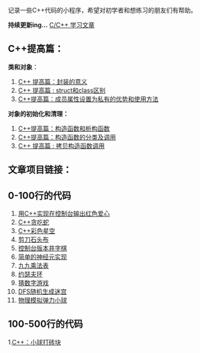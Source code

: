记录一些C++代码的小程序，希望对初学者和想练习的朋友们有帮助。

**持续更新ing...**
[C/C++ 学习文章](https://blog.csdn.net/m0_53061304/article/details/130640258?spm=1001.2014.3001.5501)

## C++提高篇：
**类和对象**：
1.  [C++ 提高篇：封装的意义](https://mp.weixin.qq.com/s?__biz=Mzg4Mjg0MTA3Ng==&mid=2247485274&idx=1&sn=5b7157dca10ad1a6bf52e732211902a1&chksm=cf51c3c1f8264ad75e6b7a1e84b57a74a8dbd2e40534b3ffb56f4978147f7c8469bed685f709&scene=178&cur_album_id=2903570061062569987#rd)
2. [C++ 提高篇 : struct和class区别](https://mp.weixin.qq.com/s?__biz=Mzg4Mjg0MTA3Ng==&mid=2247485319&idx=1&sn=8d98169361c70dbea7fd80a83d117cc4&chksm=cf51c31cf8264a0a99d8f174787e8b4110860b9448c873361d4d3582ce6fa4a9ea7fc2074c3b&token=1841266144&lang=zh_CN#rd)
3. [C++提高篇：成员属性设置为私有的优势和使用方法](https://mp.weixin.qq.com/s?__biz=Mzg4Mjg0MTA3Ng==&mid=2247485342&idx=1&sn=59f6caff0042e695ae1dea6de9784017&chksm=cf51c305f8264a13f6015529a649b1852e4e089c89224673d950e41ea938a2ccb5fd163e4a3c&token=1841266144&lang=zh_CN#rd)

**对象的初始化和清理：**
1. [C++提高篇：构造函数和析构函数](https://mp.weixin.qq.com/s?__biz=Mzg4Mjg0MTA3Ng==&mid=2247485386&idx=1&sn=d0562a4a80a784ce84da53d334308dfc&chksm=cf51c351f8264a476c64f1584611b6c21d61dfce823477a5889a598407261c292c4cf635c52a&token=1841266144&lang=zh_CN#rd)
2. [C++提高篇：构造函数的分类及调用](https://mp.weixin.qq.com/s?__biz=Mzg4Mjg0MTA3Ng==&mid=2247485420&idx=1&sn=47265f9b3fa7f2eca0d52e2324d8603a&chksm=cf51c377f8264a61df58ded0a848d394eb89f582348db84b7ba54bc7b0533005f4301651d6ba&token=244841572&lang=zh_CN#rd)
3. [C++ 提高篇 : 拷贝构造函数调用](https://mp.weixin.qq.com/s?__biz=Mzg4Mjg0MTA3Ng==&mid=2247485448&idx=1&sn=4eb964b5a06168bad03220611bb352cf&chksm=cf51cc93f82645850afb0d7a688f71a77599633bf1aec95fcdb5008f1c2c2084a1fcfebb8c4c&token=177424284&lang=zh_CN#rd)

## 文章项目链接：

## 0-100行的代码
1. [用C++实现在控制台输出红色爱心](https://blog.csdn.net/m0_53061304/article/details/129961707) 
2. [C++贪吃蛇](https://blog.csdn.net/m0_53061304/article/details/119761241)
3. [C++彩色星空](https://blog.csdn.net/m0_53061304/article/details/130408604?spm=1001.2014.3001.5501)
4. [剪刀石头布](https://mp.weixin.qq.com/s?__biz=Mzg4Mjg0MTA3Ng==&mid=2247484900&idx=2&sn=d69d5c446933256e5283716a66930467&chksm=cf51c17ff826486965d7997a203958da997f810cc28f0bf5045599ecb44afdd1b606f22bea21&token=1156806420&lang=zh_CN#rd)
5. [控制台版本井字棋](https://mp.weixin.qq.com/s?__biz=Mzg4Mjg0MTA3Ng==&mid=2247484966&idx=1&sn=48a5a9aa5b243877adb8609bd2d4e587&chksm=cf51c2bdf8264bab6ae7ab2c0951ef3a6a0401989433858285f0839132d2be49bfbf18ca6a70&token=1156806420&lang=zh_CN#rd)
6. [简单的神经元实现](https://mp.weixin.qq.com/s?__biz=Mzg4Mjg0MTA3Ng==&mid=2247484988&idx=1&sn=c0d52ecbe76f712782a8d72a0dca80c0&chksm=cf51c2a7f8264bb1bca54823e02ed63d29f5776dcd6112bfb9e3dad3c3ae0e3e3f22aee59ff1&token=233144306&lang=zh_CN#rd)
7. [九九乘法表](https://mp.weixin.qq.com/s?__biz=Mzg4Mjg0MTA3Ng==&mid=2247485012&idx=1&sn=a906e40eeae907f892b6f713689f74dd&chksm=cf51c2cff8264bd994f857c3f3a98bd2c09069f4c2400d74c5e7f901c6b24df193997ba90e3c&token=233144306&lang=zh_CN#rd)
8. [约瑟夫环](https://mp.weixin.qq.com/s?__biz=Mzg4Mjg0MTA3Ng==&mid=2247485012&idx=2&sn=e97d49cef71bcea76ea584e51e50ed0e&chksm=cf51c2cff8264bd9dc5cfea34676ef052cc2b74095c50eff22a29f81b3f7c1343bb7c50f23ee&token=233144306&lang=zh_CN#rd)
9. [猜数字游戏](https://mp.weixin.qq.com/s?__biz=Mzg4Mjg0MTA3Ng==&mid=2247485028&idx=2&sn=4a9d463628cf07fdacfba440cfb02802&chksm=cf51c2fff8264be93a3d1d286e4f28eddbd21fd3dd36bfec387a3ca5c04ce459cecae21a8da5&token=204888754&lang=zh_CN#rd)
10. [DFS随机生成迷宫](https://mp.weixin.qq.com/s?__biz=Mzg4Mjg0MTA3Ng==&mid=2247485086&idx=2&sn=a8cfe7a829219c754689dc6f4824e18d&chksm=cf51c205f8264b1394087ec87d828dfd237adc2cbba5b856b8c703259ea8d0c2218b78575b8c&token=1152235140&lang=zh_CN#rd)
11. [物理模拟弹力小球](https://mp.weixin.qq.com/s?__biz=Mzg4Mjg0MTA3Ng==&mid=2247485114&idx=2&sn=9c084800886612ee8ff3b3945e5debf3&chksm=cf51c221f8264b375c429177d4a0db412a4b112aca2522a68dd0481d8362ea648d7b3dd8e2e7&token=1152235140&lang=zh_CN#rd)

## 100-500行的代码
1.[C++：小球打砖块](https://blog.csdn.net/m0_53061304/article/details/130549510?csdn_share_tail=%7B%22type%22:%22blog%22,%22rType%22:%22article%22,%22rId%22:%22130549510%22,%22source%22:%22m0_53061304%22%7D)


